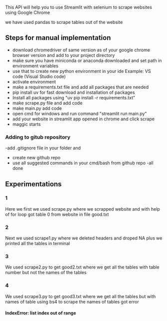 This API will help you to use Streamlit with selenium to scrape websites using Google Chrome

we have used pandas to scrape tables out of the website

## Steps for manual implementation
- download chromedriver of same version as of your google chrome browser version and add to your project directory
- make sure you have miniconda or anaconda downloaded and set path in environment variables
- use that to create new python environment in your ide Example: VS code (Visual Studio code)
- activate environment
- make a requirements.txt file and add all packages that are needed
- pip install uv for fast download and installation of packages
- Install all packages using "uv pip install -r requirements.txt"
- make scrape.py file and add code
- make main.py add code
- open cmd for windows and run command "streamlit run main.py"
- add your website in streamlit app opened in chrome and click scrape
- maggic starts

### Adding to gitub repository
-add .gitignore file in your folder and
- create new github repo
- use all suggested commands in your cmd/bash from github repo
-all done

## Experimentations

### 1
Here we first we used scrape.py where we scrapped website and  with help of for loop got table 0 from website in file good.txt

### 2
Next we used scrape1.py where we deleted headers and droped NA plus we printed all the tables in terminal

### 3 
We used scrape2.py to get good2.txt where we get all the tables with table number but not the names of the tables

### 4
We used scrape3.py to get good3.txt where we get all the tables but with names of table using bs4 to scrape the names of tables got error
#### IndexError: list index out of range